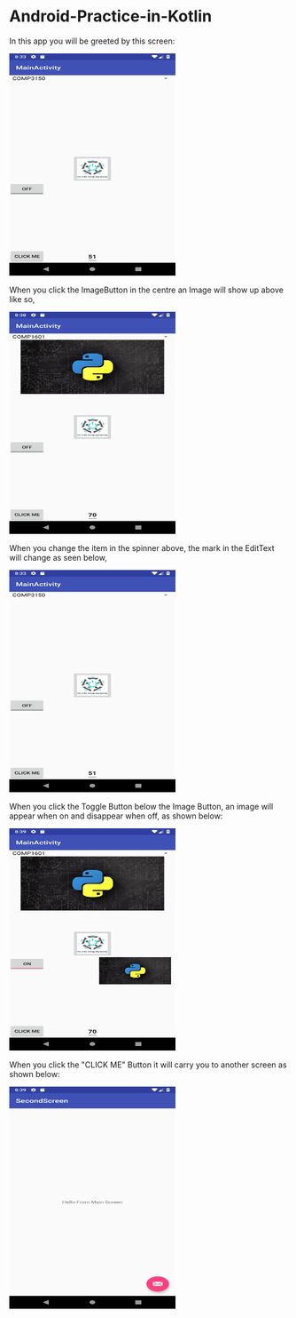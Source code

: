 # Android-Practice-in-Kotlin

In this app you will be greeted by this screen:

<img src="/Screen Shots/Screenshot_1539736412.png" alt="Original Screen" width="300" height="400"/>

When you click the ImageButton in the centre an Image will show up above like so,

<img src="/Screen Shots/Screenshot_1539736735.png" alt="After Image Button Clicked" width="300" height="400"/>

When you change the item in the spinner above, the mark in the EditText will change as seen below,

<img src="/Screen Shots/Screenshot_1539736412.png" alt="Changed Value in Spinner" width="300" height="400"/>

When you click the Toggle Button below the Image Button, an image will appear when on and disappear when off, as shown below:

<img src="/Screen Shots/Screenshot_1539736743.png" alt="Turned Toggle Button On" width="300" height="400"/>

When you click the "CLICK ME" Button it will carry you to another screen as shown below:

<img src="/Screen Shots/Screenshot_1539736752.png" alt="New Screen" width="300" height="400"/>


